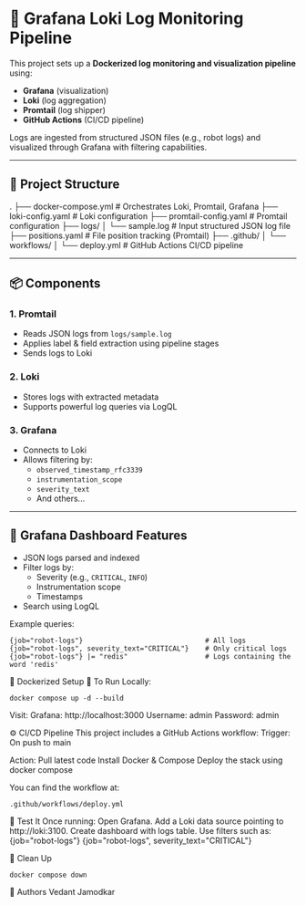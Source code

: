 # 🚀 Grafana Loki Log Monitoring Pipeline

This project sets up a **Dockerized log monitoring and visualization pipeline** using:

- **Grafana** (visualization)
- **Loki** (log aggregation)
- **Promtail** (log shipper)
- **GitHub Actions** (CI/CD pipeline)

Logs are ingested from structured JSON files (e.g., robot logs) and visualized through Grafana with filtering capabilities.

---

## 📁 Project Structure
.
├── docker-compose.yml # Orchestrates Loki, Promtail, Grafana
├── loki-config.yaml # Loki configuration
├── promtail-config.yaml # Promtail configuration
├── logs/
│ └── sample.log # Input structured JSON log file
├── positions.yaml # File position tracking (Promtail)
├── .github/
│ └── workflows/
│ └── deploy.yml # GitHub Actions CI/CD pipeline


---

## 📦 Components

### 1. **Promtail**
- Reads JSON logs from `logs/sample.log`
- Applies label & field extraction using pipeline stages
- Sends logs to Loki

### 2. **Loki**
- Stores logs with extracted metadata
- Supports powerful log queries via LogQL

### 3. **Grafana**
- Connects to Loki
- Allows filtering by:
  - `observed_timestamp_rfc3339`
  - `instrumentation_scope`
  - `severity_text`
  - And others...

---

## 📸 Grafana Dashboard Features

- JSON logs parsed and indexed
- Filter logs by:
  - Severity (e.g., `CRITICAL`, `INFO`)
  - Instrumentation scope
  - Timestamps
- Search using LogQL

Example queries:
```logql
{job="robot-logs"}                              # All logs
{job="robot-logs", severity_text="CRITICAL"}    # Only critical logs
{job="robot-logs"} |= "redis"                   # Logs containing the word 'redis'
```
🐳 Dockerized Setup
🔧 To Run Locally:
```
docker compose up -d --build
```

Visit:
Grafana: http://localhost:3000
Username: admin
Password: admin

⚙️ CI/CD Pipeline
This project includes a GitHub Actions workflow:
Trigger: On push to main

Action:
Pull latest code
Install Docker & Compose
Deploy the stack using docker compose

You can find the workflow at:
```
.github/workflows/deploy.yml
```

🧪 Test It
Once running:
Open Grafana.
Add a Loki data source pointing to http://loki:3100.
Create dashboard with logs table.
Use filters such as:
 {job="robot-logs"}
 {job="robot-logs", severity_text="CRITICAL"}

🧼 Clean Up
```
docker compose down
```
🙌 Authors
Vedant Jamodkar

